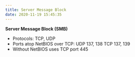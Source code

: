```yaml
---
title: Server Message Block
date: 2020-11-19 15:45:35
---
```


**Server Message Block (SMB)**

* Protocols: TCP, UDP
* Ports atop NetBIOS over TCP: UDP 137, 138 TCP 137, 139
* Without NetBIOS uses TCP port 445
